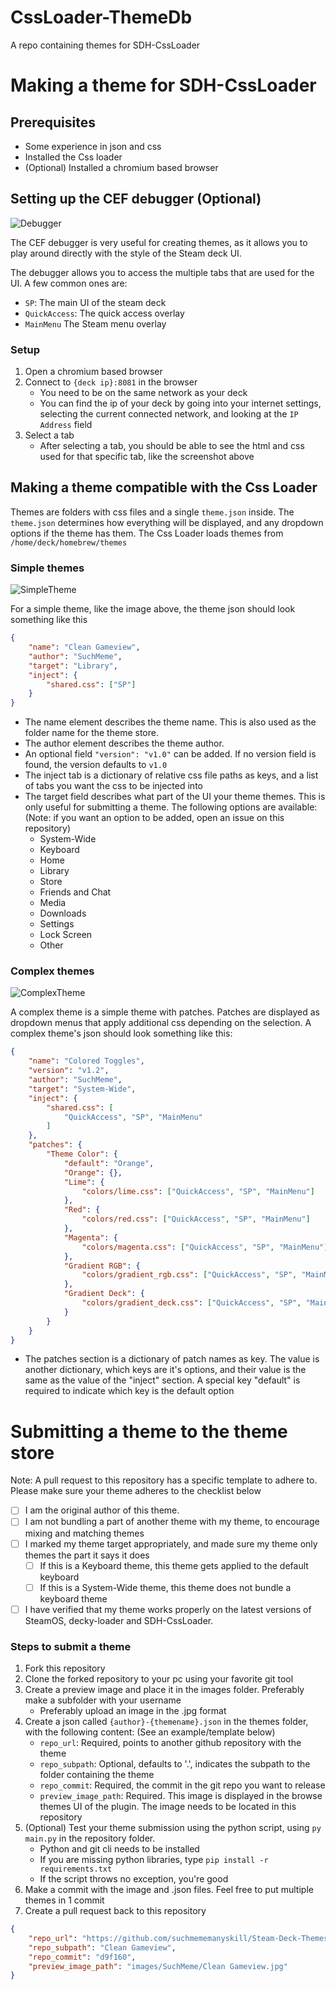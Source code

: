 # CssLoader-ThemeDb
A repo containing themes for SDH-CssLoader

# Making a theme for SDH-CssLoader
## Prerequisites
- Some experience in json and css
- Installed the Css loader
- (Optional) Installed a chromium based browser

## Setting up the CEF debugger (Optional)
![Debugger](images/Readme/Debugger.png)

The CEF debugger is very useful for creating themes, as it allows you to play around directly with the style of the Steam deck UI.

The debugger allows you to access the multiple tabs that are used for the UI. A few common ones are:
- `SP`: The main UI of the steam deck
- `QuickAccess`: The quick access overlay
- `MainMenu` The Steam menu overlay

### Setup
1. Open a chromium based browser
2. Connect to `{deck ip}:8081` in the browser
    - You need to be on the same network as your deck
    - You can find the ip of your deck by going into your internet settings, selecting the current connected network, and looking at the `IP Address` field
3. Select a tab
    - After selecting a tab, you should be able to see the html and css used for that specific tab, like the screenshot above

## Making a theme compatible with the Css Loader
Themes are folders with css files and a single `theme.json` inside. The `theme.json` determines how everything will be displayed, and any dropdown options if the theme has them. The Css Loader loads themes from `/home/deck/homebrew/themes`

### Simple themes
![SimpleTheme](images/Readme/simpletheme.png)

For a simple theme, like the image above, the theme json should look something like this

```json
{
    "name": "Clean Gameview",
    "author": "SuchMeme",
    "target": "Library",
    "inject": {
        "shared.css": ["SP"]
    }
}
```

- The name element describes the theme name. This is also used as the folder name for the theme store.
- The author element describes the theme author.
- An optional field `"version": "v1.0"` can be added. If no version field is found, the version defaults to `v1.0`
- The inject tab is a dictionary of relative css file paths as keys, and a list of tabs you want the css to be injected into
- The target field describes what part of the UI your theme themes. This is only useful for submitting a theme. The following options are available: (Note: if you want an option to be added, open an issue on this repository)
    - System-Wide
    - Keyboard
    - Home
    - Library
    - Store
    - Friends and Chat
    - Media
    - Downloads
    - Settings
    - Lock Screen
    - Other


### Complex themes
![ComplexTheme](images/Readme/complextheme.png)

A complex theme is a simple theme with patches. Patches are displayed as dropdown menus that apply additional css depending on the selection. A complex theme's json should look something like this:

```json
{
    "name": "Colored Toggles",
    "version": "v1.2",
    "author": "SuchMeme",
    "target": "System-Wide",
    "inject": {
        "shared.css": [
            "QuickAccess", "SP", "MainMenu"
        ] 
    },
    "patches": {
        "Theme Color": {
            "default": "Orange",
            "Orange": {},
            "Lime": {
                "colors/lime.css": ["QuickAccess", "SP", "MainMenu"]
            },
            "Red": {
                "colors/red.css": ["QuickAccess", "SP", "MainMenu"]
            },
            "Magenta": {
                "colors/magenta.css": ["QuickAccess", "SP", "MainMenu"]
            },
            "Gradient RGB": {
                "colors/gradient_rgb.css": ["QuickAccess", "SP", "MainMenu"]
            },
            "Gradient Deck": {
                "colors/gradient_deck.css": ["QuickAccess", "SP", "MainMenu"]
            }
        }
    }
}
```

- The patches section is a dictionary of patch names as key. The value is another dictionary, which keys are it's options, and their value is the same as the value of the "inject" section. A special key "default" is required to indicate which key is the default option

# Submitting a theme to the theme store

Note: A pull request to this repository has a specific template to adhere to. Please make sure your theme adheres to the checklist below
- [ ] I am the original author of this theme.
- [ ] I am not bundling a part of another theme with my theme, to encourage mixing and matching themes
- [ ] I marked my theme target appropriately, and made sure my theme only themes the part it says it does
    - [ ] If this is a Keyboard theme, this theme gets applied to the default keyboard
    - [ ] If this is a System-Wide theme, this theme does not bundle a keyboard theme
- [ ] I have verified that my theme works properly on the latest versions of SteamOS, decky-loader and SDH-CssLoader.

### Steps to submit a theme

1. Fork this repository
2. Clone the forked repository to your pc using your favorite git tool
3. Create a preview image and place it in the images folder. Preferably make a subfolder with your username
    - Preferably upload an image in the .jpg format
4. Create a json called `{author}-{themename}.json` in the themes folder, with the following content: (See an example/template below)
    - `repo_url`: Required, points to another github repository with the theme
    - `repo_subpath`: Optional, defaults to '.', indicates the subpath to the folder containing the theme
    - `repo_commit`: Required, the commit in the git repo you want to release
    - `preview_image_path`: Required. This image is displayed in the browse themes UI of the plugin. The image needs to be located in this repository
5. (Optional) Test your theme submission using the python script, using `py main.py` in the repository folder.
    - Python and git cli needs to be installed
    - If you are missing python libraries, type `pip install -r requirements.txt`
    - If the script throws no exception, you're good
6. Make a commit with the image and .json files. Feel free to put multiple themes in 1 commit
7. Create a pull request back to this repository 

```json
{
    "repo_url": "https://github.com/suchmememanyskill/Steam-Deck-Themes",
    "repo_subpath": "Clean Gameview",
    "repo_commit": "d9f160",
    "preview_image_path": "images/SuchMeme/Clean Gameview.jpg"
}
```